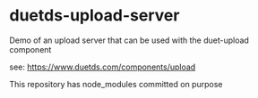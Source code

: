 # duetds-upload-server
Demo of an upload server that can be used with the duet-upload component

see: https://www.duetds.com/components/upload

This repository has node_modules committed on purpose
